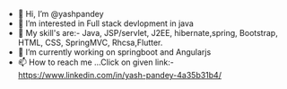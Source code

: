 - 👋 Hi, I’m @yashpandey
- 👀 I’m interested in Full stack devlopment in java
- 💫 My skill's are:- 
     Java, JSP/servlet, J2EE, hibernate,spring,
     Bootstrap, HTML, CSS, SpringMVC, Rhcsa,Flutter. 
- 🌱 I’m currently working on springboot and Angularjs
- 📫 How to reach me ...Click on given link:-
https://www.linkedin.com/in/yash-pandey-4a35b31b4/

